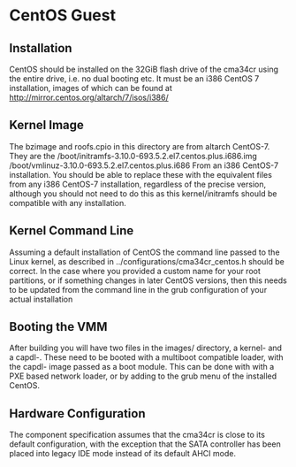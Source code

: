 <!--
  Copyright 2017, Data61
  Commonwealth Scientific and Industrial Research Organisation (CSIRO)
  ABN 41 687 119 230.

  This software may be distributed and modified according to the terms of
  the GNU General Public License version 2. Note that NO WARRANTY is provided.
  See "LICENSE_GPLv2.txt" for details.

  @TAG(DATA61_GPL)
-->

CentOS Guest
============

Installation
------------

CentOS should be installed on the 32GiB flash drive of the cma34cr using the entire drive,
i.e. no dual booting etc. It must be an i386 CentOS 7 installation, images of which can be
found at http://mirror.centos.org/altarch/7/isos/i386/

Kernel Image
------------

The bzimage and roofs.cpio in this directory are from altarch CentOS-7. They are the
/boot/initramfs-3.10.0-693.5.2.el7.centos.plus.i686.img
/boot/vmlinuz-3.10.0-693.5.2.el7.centos.plus.i686
From an i386 CentOS-7 installation. You should be able to replace these with the
equivalent files from any i386 CentOS-7 installation, regardless of the precise version,
although you should not need to do this as this kernel/initramfs should be compatible with
any installation.

Kernel Command Line
-------------------

Assuming a default installation of CentOS the command line passed to the Linux kernel,
as described in ../configurations/cma34cr_centos.h should be correct. In the case where
you provided a custom name for your root partitions, or if something changes in later
CentOS versions, then this needs to be updated from the command line in the grub
configuration of your actual installation

Booting the VMM
--------------

After building you will have two files in the images/ directory, a kernel- and a capdl-.
These need to be booted with a multiboot compatible loader, with the capdl- image passed
as a boot module. This can be done with with a PXE based network loader, or by adding to
the grub menu of the installed CentOS.

Hardware Configuration
----------------------

The component specification assumes that the cma34cr is close to its default configuration,
with the exception that the SATA controller has been placed into legacy IDE mode instead of
its default AHCI mode.
